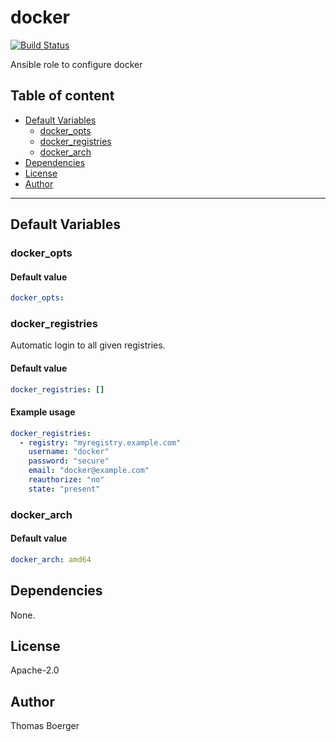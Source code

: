 # docker

[![Build Status](https://cloud.drone.io/api/badges/rolehippie/docker/status.svg)](https://cloud.drone.io/rolehippie/docker)

Ansible role to configure docker

## Table of content

* [Default Variables](#default-variables)
  * [docker_opts](#docker_opts)
  * [docker_registries](#docker_registries)
  * [docker_arch](#docker_arch)
* [Dependencies](#dependencies)
* [License](#license)
* [Author](#author)

---

## Default Variables

### docker_opts

#### Default value

```YAML
docker_opts:
```

### docker_registries

Automatic login to all given registries.

#### Default value

```YAML
docker_registries: []
```

#### Example usage

```YAML
docker_registries:
  - registry: "myregistry.example.com"
    username: "docker"
    password: "secure"
    email: "docker@example.com"
    reauthorize: "no"
    state: "present"
```

### docker_arch

#### Default value

```YAML
docker_arch: amd64
```

## Dependencies

None.

## License

Apache-2.0

## Author

Thomas Boerger
